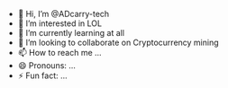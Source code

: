 - 👋 Hi, I’m @ADcarry-tech
- 👀 I’m interested in LOL
- 🌱 I’m currently learning at all
- 💞️ I’m looking to collaborate on Cryptocurrency mining
- 📫 How to reach me ...
- 😄 Pronouns: ...
- ⚡ Fun fact: ...

<!---
ADcarry-tech/ADcarry-tech is a ✨ special ✨ repository because its `README.md` (this file) appears on your GitHub profile.
You can click the Preview link to take a look at your changes.
--->
